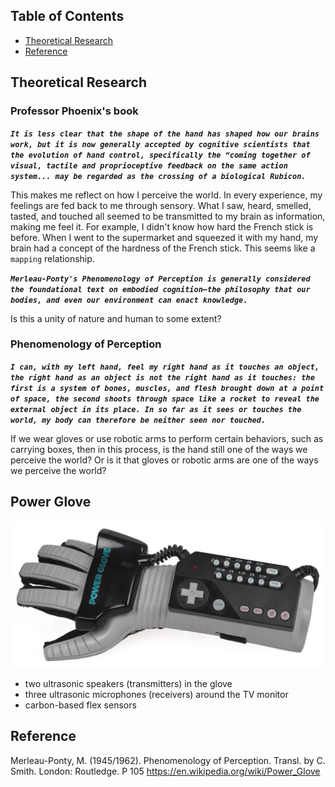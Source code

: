 ## Table of Contents
* [Theoretical Research](#theoretical-research)
* [Reference](#reference)

## Theoretical Research
### Professor Phoenix's book
***``It is less clear that the shape of the hand has shaped how our brains work, but it is now generally accepted by cognitive scientists that the evolution of hand control, specifically the “coming together of visual, tactile and proprioceptive feedback on the same action system... may be regarded as the crossing of a biological Rubicon.``***

This makes me reflect on how I perceive the world. In every experience, my feelings are fed back to me through sensory. What I saw, heard, smelled, tasted, and touched all seemed to be transmitted to my brain as information, making me feel it. For example, I didn't know how hard the French stick is before. When I went to the supermarket and squeezed it with my hand, my brain had a concept of the hardness of the French stick. This seems like a `mapping` relationship.

***``Merleau-Ponty's Phenomenology of Perception is generally considered the foundational text on embodied cognition—the philosophy that our bodies, and even our environment can enact knowledge.``***

Is this a unity of nature and human to some extent?

### Phenomenology of Perception
***``I can, with my left hand, feel my right hand as it touches an object, the right hand as an object is not the right hand as it touches: the first is a system of bones, muscles, and flesh brought down at a point of space, the second shoots through space like a rocket to reveal the external object in its place. In so far as it sees or touches the world, my body can therefore be neither seen nor touched.``***

If we wear gloves or use robotic arms to perform certain behaviors, such as carrying boxes, then in this process, is the hand still one of the ways we perceive the world? Or is it that gloves or robotic arms are one of the ways we perceive the world?

## Power Glove
![Power Glove](https://github.com/HarryWuuuuu/Pcomp-Final-Project/blob/484b31af24ef662c36aa19c3b2c85dddc13cd2ec/Week%206/NES-Power-Glove.jpeg)
* two ultrasonic speakers (transmitters) in the glove
* three ultrasonic microphones (receivers) around the TV monitor
* carbon-based flex sensors


## Reference
Merleau-Ponty, M. (1945/1962). Phenomenology of Perception. Transl. by C. Smith. London: Routledge. P 105
https://en.wikipedia.org/wiki/Power_Glove
